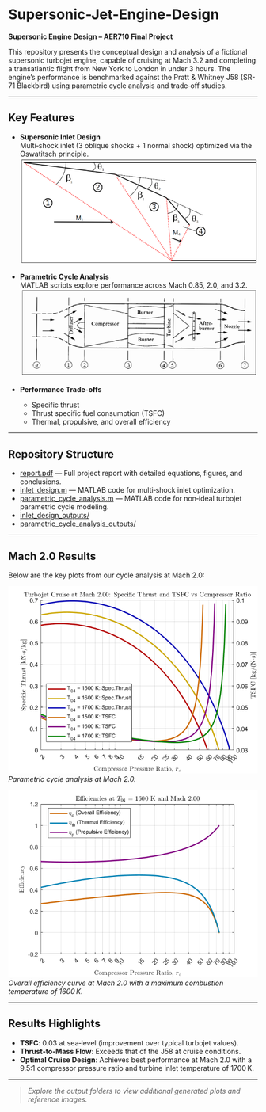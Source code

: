 # Supersonic-Jet-Engine-Design

**Supersonic Engine Design – AER710 Final Project**

This repository presents the conceptual design and analysis of a fictional supersonic turbojet engine, capable of cruising at Mach 3.2 and completing a transatlantic flight from New York to London in under 3 hours. The engine’s performance is benchmarked against the Pratt & Whitney J58 (SR-71 Blackbird) using parametric cycle analysis and trade‑off studies.

---

## Key Features

- **Supersonic Inlet Design**  
  Multi‑shock inlet (3 oblique shocks + 1 normal shock) optimized via the Oswatitsch principle.  
  ![inlet_ref](inlet_design_outputs/inlet_ref.png)

- **Parametric Cycle Analysis**  
  MATLAB scripts explore performance across Mach 0.85, 2.0, and 3.2.  
  ![engine_ref](parametric_cycle_analysis_outputs/eng_ref.png)

- **Performance Trade‑offs**  
  - Specific thrust  
  - Thrust specific fuel consumption (TSFC)  
  - Thermal, propulsive, and overall efficiency

---

## Repository Structure

- [report.pdf](./report.pdf) — Full project report with detailed equations, figures, and conclusions.  
- [inlet_design.m](./inlet_design.m) — MATLAB code for multi‑shock inlet optimization.  
- [parametric_cycle_analysis.m](./parametric_cycle_analysis.m) — MATLAB code for non‑ideal turbojet parametric cycle modeling.  
- [inlet_design_outputs/](./inlet_design_outputs/)  
- [parametric_cycle_analysis_outputs/](./parametric_cycle_analysis_outputs/)

---

## Mach 2.0 Results

Below are the key plots from our cycle analysis at Mach 2.0:

![Parametric Cycle Analysis at Mach 2.0](parametric_cycle_analysis_outputs/pca_m2.png)  
*Parametric cycle analysis at Mach 2.0.*

![Efficiency at Mach 2.0, Tt4 = 1600 K](parametric_cycle_analysis_outputs/eff_m2_1600k.png)  
*Overall efficiency curve at Mach 2.0 with a maximum combustion temperature of 1600 K.*

---

## Results Highlights

- **TSFC**: 0.03 at sea‑level (improvement over typical turbojet values).  
- **Thrust‑to‑Mass Flow**: Exceeds that of the J58 at cruise conditions.  
- **Optimal Cruise Design**: Achieves best performance at Mach 2.0 with a 9.5:1 compressor pressure ratio and turbine inlet temperature of 1700 K.

---

> _Explore the output folders to view additional generated plots and reference images._
